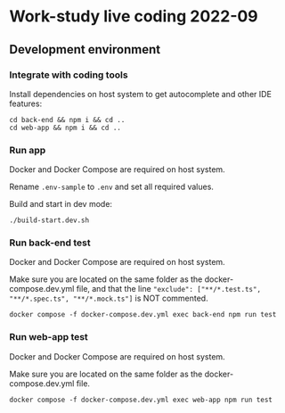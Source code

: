 # Work-study live coding 2022-09

## Development environment

### Integrate with coding tools

Install dependencies on host system to get autocomplete and other IDE features:

```
cd back-end && npm i && cd ..
cd web-app && npm i && cd ..
```

### Run app

Docker and Docker Compose are required on host system.

Rename `.env-sample` to `.env` and set all required values.

Build and start in dev mode:

```
./build-start.dev.sh
```

### Run back-end test

Docker and Docker Compose are required on host system.

Make sure you are located on the same folder as the docker-compose.dev.yml file, and that the line `"exclude": ["**/*.test.ts", "**/*.spec.ts", "**/*.mock.ts"]` is NOT commented.

```
docker compose -f docker-compose.dev.yml exec back-end npm run test
```

### Run web-app test

Docker and Docker Compose are required on host system.

Make sure you are located on the same folder as the docker-compose.dev.yml file.

```
docker compose -f docker-compose.dev.yml exec web-app npm run test
```